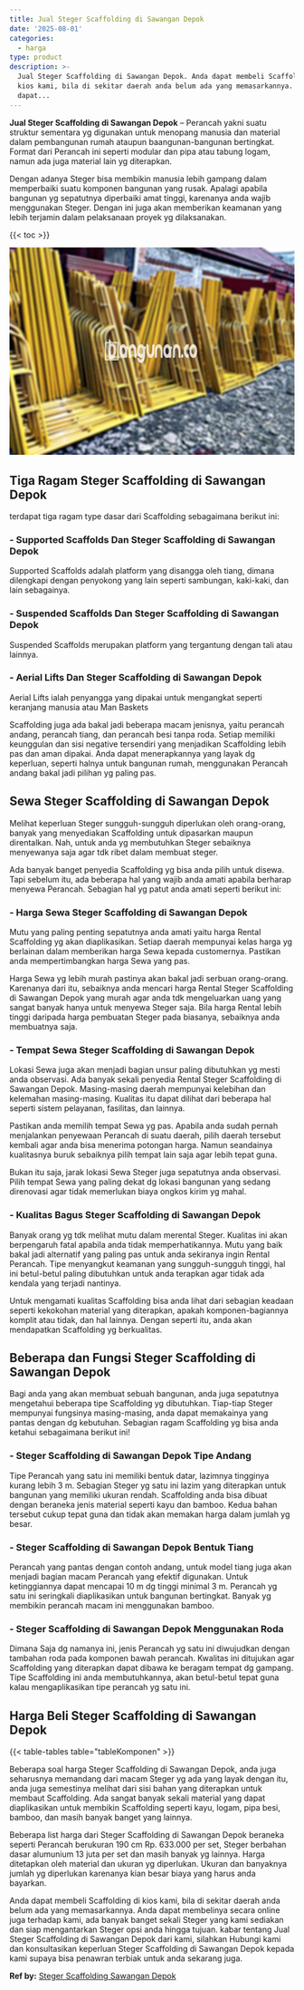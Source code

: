 ```yaml
---
title: Jual Steger Scaffolding di Sawangan Depok
date: '2025-08-01'
categories:
  - harga
type: product
description: >-
  Jual Steger Scaffolding di Sawangan Depok. Anda dapat membeli Scaffolding di
  kios kami, bila di sekitar daerah anda belum ada yang memasarkannya. Anda
  dapat...
---
```


**Jual Steger Scaffolding di Sawangan Depok** – Perancah yakni suatu struktur sementara yg digunakan untuk menopang manusia dan material dalam pembangunan rumah ataupun baangunan-bangunan bertingkat. Format dari Perancah ini seperti modular dan pipa atau tabung logam, namun ada juga material lain yg diterapkan.

Dengan adanya Steger bisa membikin manusia lebih gampang dalam memperbaiki suatu komponen bangunan yang rusak. Apalagi apabila bangunan yg sepatutnya diperbaiki amat tinggi, karenanya anda wajib menggunakan Steger. Dengan ini juga akan memberikan keamanan yang lebih terjamin dalam pelaksanaan proyek yg dilaksanakan.

{{< toc >}}

![Jual Steger Scaffolding di Sawangan Depok](/images/sewa-scaffolding-steger-26.png)

## Tiga Ragam Steger Scaffolding di Sawangan Depok

terdapat tiga ragam type dasar dari Scaffolding sebagaimana berikut ini:

### \- Supported Scaffolds Dan Steger Scaffolding di Sawangan Depok

Supported Scaffolds adalah platform yang disangga oleh tiang, dimana dilengkapi dengan penyokong yang lain seperti sambungan, kaki-kaki, dan lain sebagainya.

### \- Suspended Scaffolds Dan Steger Scaffolding di Sawangan Depok

Suspended Scaffolds merupakan platform yang tergantung dengan tali atau lainnya.

### \- Aerial Lifts Dan Steger Scaffolding di Sawangan Depok

Aerial Lifts ialah penyangga yang dipakai untuk mengangkat seperti keranjang manusia atau Man Baskets

Scaffolding juga ada bakal jadi beberapa macam jenisnya, yaitu perancah andang, perancah tiang, dan perancah besi tanpa roda. Setiap memiliki keunggulan dan sisi negative tersendiri yang menjadikan Scaffolding lebih pas dan aman dipakai. Anda dapat menerapkannya yang layak dg keperluan, seperti halnya untuk bangunan rumah, menggunakan Perancah andang bakal jadi pilihan yg paling pas.

## Sewa Steger Scaffolding di Sawangan Depok

Melihat keperluan Steger sungguh-sungguh diperlukan oleh orang-orang, banyak yang menyediakan Scaffolding untuk dipasarkan maupun direntalkan. Nah, untuk anda yg membutuhkan Steger sebaiknya menyewanya saja agar tdk ribet dalam membuat steger.

Ada banyak banget penyedia Scaffolding yg bisa anda pilih untuk disewa. Tapi sebelum itu, ada beberapa hal yang wajib anda amati apabila berharap menyewa Perancah. Sebagian hal yg patut anda amati seperti berikut ini:

### \- Harga Sewa Steger Scaffolding di Sawangan Depok

Mutu yang paling penting sepatutnya anda amati yaitu harga Rental Scaffolding yg akan diaplikasikan. Setiap daerah mempunyai kelas harga yg berlainan dalam memberikan harga Sewa kepada customernya. Pastikan anda mempertimbangkan harga Sewa yang pas.

Harga Sewa yg lebih murah pastinya akan bakal jadi serbuan orang-orang. Karenanya dari itu, sebaiknya anda mencari harga Rental Steger Scaffolding di Sawangan Depok yang murah agar anda tdk mengeluarkan uang yang sangat banyak hanya untuk menyewa Steger saja. Bila harga Rental lebih tinggi daripada harga pembuatan Steger pada biasanya, sebaiknya anda membuatnya saja.

### \- Tempat Sewa Steger Scaffolding di Sawangan Depok

Lokasi Sewa juga akan menjadi bagian unsur paling dibutuhkan yg mesti anda observasi. Ada banyak sekali penyedia Rental Steger Scaffolding di Sawangan Depok. Masing-masing daerah mempunyai kelebihan dan kelemahan masing-masing. Kualitas itu dapat dilihat dari beberapa hal seperti sistem pelayanan, fasilitas, dan lainnya.

Pastikan anda memilih tempat Sewa yg pas. Apabila anda sudah pernah menjalankan penyewaan Perancah di suatu daerah, pilih daerah tersebut kembali agar anda bisa menerima potongan harga. Namun seandainya kualitasnya buruk sebaiknya pilih tempat lain saja agar lebih tepat guna.

Bukan itu saja, jarak lokasi Sewa Steger juga sepatutnya anda observasi. Pilih tempat Sewa yang paling dekat dg lokasi bangunan yang sedang direnovasi agar tidak memerlukan biaya ongkos kirim yg mahal.

### \- Kualitas Bagus Steger Scaffolding di Sawangan Depok

Banyak orang yg tdk melihat mutu dalam merental Steger. Kualitas ini akan berpengaruh fatal apabila anda tidak memperhatikannya. Mutu yang baik bakal jadi alternatif yang paling pas untuk anda sekiranya ingin Rental Perancah. Tipe menyangkut keamanan yang sungguh-sungguh tinggi, hal ini betul-betul paling dibutuhkan untuk anda terapkan agar tidak ada kendala yang terjadi nantinya.

Untuk mengamati kualitas Scaffolding bisa anda lihat dari sebagian keadaan seperti kekokohan material yang diterapkan, apakah komponen-bagiannya komplit atau tidak, dan hal lainnya. Dengan seperti itu, anda akan mendapatkan Scaffolding yg berkualitas.

## Beberapa dan Fungsi Steger Scaffolding di Sawangan Depok

Bagi anda yang akan membuat sebuah bangunan, anda juga sepatutnya mengetahui beberapa tipe Scaffolding yg dibutuhkan. Tiap-tiap Steger mempunyai fungsinya masing-masing, anda dapat memakainya yang pantas dengan dg kebutuhan. Sebagian ragam Scaffolding yg bisa anda ketahui sebagaimana berikut ini!

### \- Steger Scaffolding di Sawangan Depok Tipe Andang

Tipe Perancah yang satu ini memiliki bentuk datar, lazimnya tingginya kurang lebih 3 m. Sebagian Steger yg satu ini lazim yang diterapkan untuk bangunan yang memiliki ukuran rendah. Scaffolding anda bisa dibuat dengan beraneka jenis material seperti kayu dan bamboo. Kedua bahan tersebut cukup tepat guna dan tidak akan memakan harga dalam jumlah yg besar.

### \- Steger Scaffolding di Sawangan Depok Bentuk Tiang

Perancah yang pantas dengan contoh andang, untuk model tiang juga akan menjadi bagian macam Perancah yang efektif digunakan. Untuk ketinggiannya dapat mencapai 10 m dg tinggi minimal 3 m. Perancah yg satu ini seringkali diaplikasikan untuk bangunan bertingkat. Banyak yg membikin perancah macam ini menggunakan bamboo.

### \- Steger Scaffolding di Sawangan Depok Menggunakan Roda

Dimana Saja dg namanya ini, jenis Perancah yg satu ini diwujudkan dengan tambahan roda pada komponen bawah perancah. Kwalitas ini ditujukan agar Scaffolding yang diterapkan dapat dibawa ke beragam tempat dg gampang. Tipe Scaffolding ini anda membutuhkannya, akan betul-betul tepat guna kalau mengaplikasikan tipe perancah yg satu ini.

## Harga Beli Steger Scaffolding di Sawangan Depok

{{< table-tables table="tableKomponen" >}}

Beberapa soal harga Steger Scaffolding di Sawangan Depok, anda juga seharusnya memandang dari macam Steger yg ada yang layak dengan itu, anda juga semestinya melihat dari sisi bahan yang diterapkan untuk membaut Scaffolding. Ada sangat banyak sekali material yang dapat diaplikasikan untuk membikin Scaffolding seperti kayu, logam, pipa besi, bamboo, dan masih banyak banget yang lainnya.

Beberapa list harga dari Steger Scaffolding di Sawangan Depok beraneka seperti Perancah berukuran 190 cm Rp. 633.000 per set, Steger berbahan dasar alumunium 13 juta per set dan masih banyak yg lainnya. Harga ditetapkan oleh material dan ukuran yg diperlukan. Ukuran dan banyaknya jumlah yg diperlukan karenanya kian besar biaya yang harus anda bayarkan.

Anda dapat membeli Scaffolding di kios kami, bila di sekitar daerah anda belum ada yang memasarkannya. Anda dapat membelinya secara online juga terhadap kami, ada banyak banget sekali Steger yang kami sediakan dan siap mengantarkan Steger opsi anda hingga tujuan. kabar tentang Jual Steger Scaffolding di Sawangan Depok dari kami, silahkan Hubungi kami dan konsultasikan keperluan Steger Scaffolding di Sawangan Depok kepada kami supaya bisa penawran terbiak untuk anda sekarang juga.

**Ref by:** [Steger Scaffolding Sawangan Depok](https://id.wikipedia.org/wiki/Steger)
